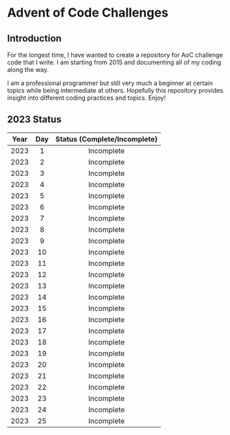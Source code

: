 # Advent of Code Challenges

## Introduction

For the longest time, I have wanted to create a repository for AoC challenge code that I write. I am starting from 2015 and documenting all of my coding along the way. 

I am a professional programmer but still very much a beginner at certain topics while being intermediate at others. Hopefully this repository provides insight into different coding practices and topics. Enjoy!

## 2023 Status

| Year | Day | Status (Complete/Incomplete) |
|:----:|:---:|:----------------------------:|
| 2023 | 1 | Incomplete |
| 2023 | 2 | Incomplete |
| 2023 | 3 | Incomplete |
| 2023 | 4 | Incomplete |
| 2023 | 5 | Incomplete |
| 2023 | 6 | Incomplete |
| 2023 | 7 | Incomplete |
| 2023 | 8 | Incomplete |
| 2023 | 9 | Incomplete |
| 2023 | 10 | Incomplete |
| 2023 | 11 | Incomplete |
| 2023 | 12 | Incomplete |
| 2023 | 13 | Incomplete |
| 2023 | 14 | Incomplete |
| 2023 | 15 | Incomplete |
| 2023 | 16 | Incomplete |
| 2023 | 17 | Incomplete |
| 2023 | 18 | Incomplete |
| 2023 | 19 | Incomplete |
| 2023 | 20 | Incomplete |
| 2023 | 21 | Incomplete |
| 2023 | 22 | Incomplete |
| 2023 | 23 | Incomplete |
| 2023 | 24 | Incomplete |
| 2023 | 25 | Incomplete |
